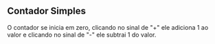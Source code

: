 ## Contador Simples
O contador se inicia em zero, clicando no sinal de "+" ele adiciona 1 ao valor e clicando no sinal de "-" ele subtrai 1 do valor.
